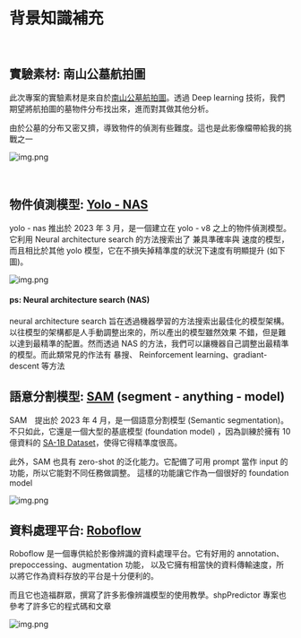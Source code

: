 # 背景知識補充

&emsp;
## 實驗素材: 南山公墓航拍圖
此次專案的實驗素材是來自於[南山公墓航拍圖](https://data.depositar.io/dataset/orthoimagery-nanshan-cemetery)。透過 Deep learning 
技術，我們期望將航拍圖的墓物件分布找出來，進而對其做其他分析。

由於公墓的分布又密又擠，導致物件的偵測有些難度。這也是此影像檔帶給我的挑戰之一

![img.png](image/Nanshantomb.png)


&emsp;
## 物件偵測模型: [Yolo - NAS](https://docs.ultralytics.com/models/yolo-nas/) 
yolo - nas 推出於 2023 年 3 月，是一個建立在 yolo - v8 之上的物件偵測模型。它利用 Neural architecture search 的方法搜索出了
兼具準確率與 速度的模型，而且相比於其他 yolo 模型，它在不損失掉精準度的狀況下速度有明顯提升 (如下圖)。

![img.png](image/yolo_nas_frontier.png)

#### ps: Neural architecture search (NAS)
neural architecture search 旨在透過機器學習的方法搜索出最佳化的模型架構。以往模型的架構都是人手動調整出來的，所以產出的模型雖然效果
不錯，但是難以達到最精準的配置。然而透過 NAS 的方法，我們可以讓機器自己調整出最精準的模型。而此類常見的作法有 暴搜、
Reinforcement learning、gradiant-descent 等方法


## 語意分割模型: [SAM](https://docs.ultralytics.com/models/sam/) (segment - anything - model)
SAM　提出於 2023 年 4 月，是一個語意分割模型 (Semantic segmentation)。不只如此，它還是一個大型的基底模型 (foundation model) 
，因為訓練於擁有 10 億資料的 [SA-1B Dataset](https://ai.meta.com/datasets/segment-anything/)，使得它得精準度很高。

此外，SAM 也具有 zero-shot 的泛化能力。它配備了可用 prompt 當作 input 的功能，所以它能對不同任務做調整。
這樣的功能讓它作為一個很好的 foundation model

![img.png](image/penguin.png)


## 資料處理平台: [Roboflow](https://roboflow.com/) 
Roboflow 是一個專供給於影像辨識的資料處理平台。它有好用的 annotation、prepoccessing、augmentation 功能，
以及它擁有相當快的資料傳輸速度，所以將它作為資料存放的平台是十分便利的。

而且它也造福群眾，撰寫了許多影像辨識模型的使用教學。shpPredictor 專案也參考了許多它的程式碼和文章

![img.png](image/prepoccess.png)


